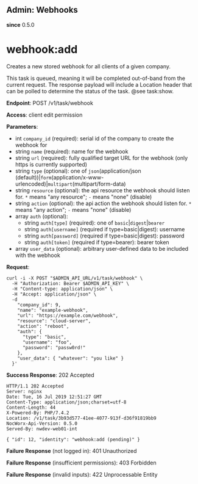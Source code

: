 Admin: Webhooks
---------------

**since** 0.5.0

webhook:add
===========

Creates a new stored webhook for all clients of a given company.

This task is queued, meaning it will be completed out-of-band from the current request. The response payload will include a Location header that can be polled to determine the status of the task. @see task:show.

**Endpoint**: POST /v1/task/webhook

**Access**: client edit permission

**Parameters**:
- int `company_id` (required): serial id of the company to create the webhook for
- string `name` (required): name for the webhook
- string `url` (required): fully qualified target URL for the webhook (only https is currently supported)
- string `type` (optional): one of `json`(application/json (default))|`form`(application/x-www-urlencoded)|`multipart`(multipart/form-data)
- string `resource` (optional): the api resource the webhook should listen for. `*` means "any resource"; `-` means "none" (disable)
- string `action` (optional): the api action the webhook should listen for. `*` means "any action"; `-` means "none" (disable)
- array `auth` (optional):
  - string `auth[type]` (required): one of `basic`|`digest`|`bearer`
  - string `auth[username]` (required if type=basic|digest): username
  - string `auth[password]` (required if type=basic|digest): password
  - string `auth[token]` (required if type=bearer): bearer token
- array `user_data` (optional): arbitrary user-defined data to be included with the webhook

**Request**:
```
curl -i -X POST "$ADMIN_API_URL/v1/task/webhook" \
  -H "Authorization: Bearer $ADMIN_API_KEY" \
  -H "Content-type: application/json" \
  -H "Accept: application/json" \
  -d
    "company_id": 9,
    "name": "example-webhook",
    "url": "https://example.com/webhook",
    "resource": "cloud-server",
    "action": "reboot",
    "auth": {
      "type": "basic",
      "username": "foo",
      "password": "passw0rd!"
    },
    "user_data": { "whatever": "you like" }
  }'
```

**Success Response**: 202 Accepted
```
HTTP/1.1 202 Accepted
Server: nginx
Date: Tue, 16 Jul 2019 12:51:27 GMT
Content-Type: application/json;charset=utf-8
Content-Length: 44
X-Powered-By: PHP/7.4.2
Location: /v1/task/3b93d577-41ee-4077-913f-d36f91819bb9
NocWorx-Api-Version: 0.5.0
Served-By: nwdev-web01-int

{ "id": 12, "identity": "webhook:add (pending)" }
```

**Failure Response** (not logged in): 401 Unauthorized

**Failure Response** (insufficient permissions): 403 Forbidden

**Failure Response** (invalid inputs): 422 Unprocessable Entity
